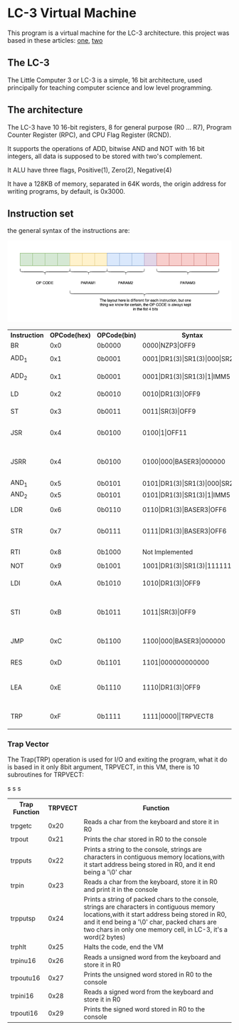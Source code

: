
# LC-3 Virtual Machine

This program is a virtual machine
for the LC-3 architecture.
this project was based in these
articles: [one](https://www.andreinc.net/2021/12/01/writing-a-simple-vm-in-less-than-125-lines-of-c#virtual-machines), [two](https://www.jmeiners.com/lc3-vm/)

## The LC-3

The Little Computer 3 or LC-3 is a
simple, 16 bit architecture, used principally
for teaching computer science and low level programming.

## The architecture

The LC-3 have 10 16-bit registers,
8 for general purpose (R0 ... R7),
Program Counter Register (RPC),
and CPU Flag Register (RCND).  

It supports the operations of ADD,
bitwise AND and NOT with 16 bit integers,
all data is supposed to be stored with two's
complement.

It ALU have three flags, Positive(1), Zero(2), Negative(4)

It have a 128KB of memory, separated in 64K words, the
origin address for writing programs, by default, is 0x3000.

## Instruction set

the general syntax of the instructions are:

![general instruction](instr.drawio.png)

<table>
    <tr>
        <th>Instruction</th>
        <th>OPCode(hex)</th>
        <th>OPCode(bin)</th>
        <th>Syntax</th>
        <th>Function</th>
    </tr>
    <tr>
        <td>BR</td>
        <td>0x0</td>
        <td>0b0000</td>
        <td>0000|NZP3|OFF9</td>
        <td>Conditional branch</td>
    </tr>
    <tr>
        <td>ADD<sub>1</sub></td>
        <td>0x1</td>
        <td>0b0001</td>
        <td>0001|DR1(3)|SR1(3)|000|SR2(3)</td>
        <td>Add operation with SR1 and SR2</td>
    </tr>
    <tr>
        <td>ADD<sub>2</sub></td>
        <td>0x1</td>
        <td>0b0001</td>
        <td>0001|DR1(3)|SR1(3)|1|IMM5</td>
        <td>Add operation with SR1 and IMM</td>
    </tr>
    <tr>
        <td>LD</td>
        <td>0x2</td>
        <td>0b0010</td>
        <td>0010|DR1(3)|OFF9</td>
        <td>Load in DR1 RPC + OFFSET</td>
    </tr>
    <tr>
        <td>ST</td>
        <td>0x3</td>
        <td>0b0011</td>
        <td>0011|SR(3)|OFF9</td>
        <td>Store RPC + OFFSET</td>
    </tr>
    <tr>
        <td>JSR</td>
        <td>0x4</td>
        <td>0b0100</td>
        <td>0100|1|OFF11</td>
        <td>Jump To subroutine(RPC + OFFSET)</td>
    </tr>
    <tr>
        <td>JSRR</td>
        <td>0x4</td>
        <td>0b0100</td>
        <td>0100|000|BASER3|000000</td>
        <td>Jump to subroutine(address in BASER,Base Register)</td>
    </tr>
    <tr>
        <td>AND<sub>1</sub></td>
        <td>0x5</td>
        <td>0b0101</td>
        <td>0101|DR1(3)|SR1(3)|000|SR2(3)</td>
        <td>Bitwise and</td>
    </tr>
    <tr>
        <td>AND<sub>2</sub></td>
        <td>0x5</td>
        <td>0b0101</td>
        <td>0101|DR1(3)|SR1(3)|1|IMM5</td>
        <td>Bitwise and</td>
    </tr>
    <tr>
        <td>LDR</td>
        <td>0x6</td>
        <td>0b0110</td>
        <td>0110|DR1(3)|BASER3|OFF6</td>
        <td>Load in DR1 BASER + OFFSET</td>
    </tr>
    <tr>
        <td>STR</td>
        <td>0x7</td>
        <td>0b0111</td>
        <td>0111|DR1(3)|BASER3|OFF6</td>
        <td>Store DR1 to address BASER + OFFSET</td>
    </tr>
    <tr>
        <td>RTI</td>
        <td>0x8</td>
        <td>0b1000</td>
        <td>Not Implemented</td>
        <td>Return from interruption</td>
    </tr>
    <tr>
        <td>NOT</td>
        <td>0x9</td>
        <td>0b1001</td>
        <td>1001|DR1(3)|SR1(3)|111111</td>
        <td>Bitwise not</td>
    </tr>
    <tr>
        <td>LDI</td>
        <td>0xA</td>
        <td>0b1010</td>
        <td>1010|DR1(3)|OFF9</td>
        <td>Load in DR1 data in address stored in RPC + OFFSET</td>
    </tr>
    <tr>
        <td>STI</td>
        <td>0xB</td>
        <td>0b1011</td>
        <td>1011|SR(3)|OFF9</td>
        <td>Store SR to address stored address RPC + OFFSET</td>
    </tr>
    <tr>
        <td>JMP</td>
        <td>0xC</td>
        <td>0b1100</td>
        <td>1100|000|BASER3|000000</td>
        <td>Jump to address in Baser(Base register)</td>
    </tr>
    <tr>
        <td>RES</td>
        <td>0xD</td>
        <td>0b1101</td>
        <td>1101|000000000000</td>
        <td>Not exist in oficial LC-3, Reset CPU</td>
    </tr>
    <tr>
        <td>LEA</td>
        <td>0xE</td>
        <td>0b1110</td>
        <td>1110|DR1(3)|OFF9</td>
        <td>Load Effective Address(Loads the Address of RPC + OFFSET to DR1)</td>
    </tr>
    <tr>
        <td>TRP</td>
        <td>0xF</td>
        <td>0b1111</td>
        <td>1111|0000||TRPVECT8</td>
        <td>Trap, executes built-in function based in TRPVECT</td>
    </tr>
</table>

### Trap Vector

The Trap(TRP) operation is used for I/O and exiting the program,
what it do is based in it only 8bit argument, TRPVECT, in this VM,
there is 10 subroutines for TRPVECT:

<table>
    <tr>
        <th>Trap Function</th>
        <th>TRPVECT</th>
        <th>Function</th>
    </tr>
        <td>trpgetc</td>
        <td>0x20</td>
        <td>Reads a char from the keyboard and store it in R0</td>
    </tr>
    <tr>
        <td>trpout</td>
        <td>0x21</td>
        <td>Prints the char stored in R0 to the console</td>
    </tr>
    <tr>
        <td>trpputs</td>
        <td>0x22</td>
        <td>Prints a string to the console, strings are characters
         in contiguous memory locations,with it start address being stored in R0, and it end
         being a '\0' char</td>
    </tr>
    <tr>
        <td>trpin</td>
        <td>0x23</td>
        <td>Reads a char from the keyboard, store it in R0 and print it in
        the console</td>
    </tr>
    <tr>
        <td>trpputsp</td>
        <td>0x24</td>
        <td>Prints a string of packed chars to the console, strings are characters
         in contiguous memory locations,with it start address being stored in R0, and it end
         being a '\0' char, packed chars are two chars in only one memory cell, in LC-3, it's a
         word(2 bytes)</td>
    </tr>
    <tr>
        <td>trphlt</td>
        <td>0x25</td>
        <td>Halts the code, end the VM</td>
    </tr>
    <tr>s
        <td>trpinu16</td>
        <td>0x26</td>
        <td>Reads a unsigned word from the keyboard and store it in R0
        </td>
    </tr>
    <tr>
        <td>trpoutu16</td>
        <td>0x27</td>
        <td>Prints the unsigned word stored in R0 to the console</td>
    </tr>s
    <tr>
        <td>trpini16</td>
        <td>0x28</td>
        <td>Reads a signed word from the keyboard and store it in R0
        </td>
    </tr>
    <tr>
        <td>trpouti16</td>
        <td>0x29</td>
        <td>Prints the signed word stored in R0 to the console</td>
    </tr>s
</table>
